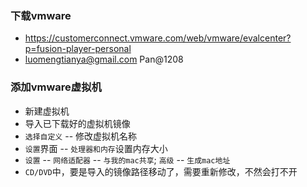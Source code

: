 ### 下载vmware
* https://customerconnect.vmware.com/web/vmware/evalcenter?p=fusion-player-personal
* luomengtianya@gmail.com Pan@1208


### 添加vmware虚拟机

* 新建虚拟机
* 导入已下载好的虚拟机镜像
* `选择自定义` -- 修改虚拟机名称
* `设置`界面 -- `处理器和内存`设置内存大小
* `设置` -- `网络适配器` -- `与我的mac共享`; `高级` -- `生成mac地址`
* `CD/DVD`中，要是导入的镜像路径移动了，需要重新修改，不然会打不开



